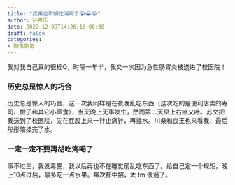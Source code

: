 ```yaml
---
title: "我再也不胡吃海喝了😭😭😭"
author: 孙百乐
date: 2022-12-09T14:26:16+08:00
draft: false
categories: 
- 随笔杂记
---
```


我对我自己真的很栓Q，时隔一年半，我又一次因为急性肠胃炎被送进了校医院！

### 历史总是惊人的巧合

历史总是惊人的巧合，这一次我同样是在夜晚乱吃东西（这次吃的是便利店卖的寿司、橙子和其它小零食），当天晚上无事发生，然而第二天早上右疼又吐。苏文把我送到了校医院，先在屁股上来一针止痛针，再挂水。川桑和良王也来看我，最后彤彤陪挂完了水。

### 一定一定不要再胡吃海喝了

事不过三，我发毒誓，我以后再也不在睡觉前乱吃东西了。给自己定一个规矩，晚上10点过后，最多吃一点水果。每次都中招，太 tm 傻逼了。




